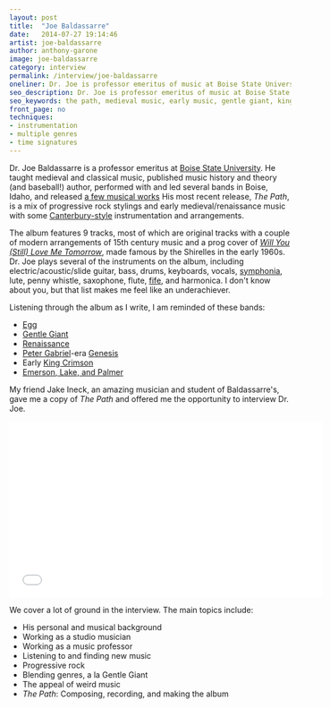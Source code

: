 ```yaml
---
layout: post
title:  "Joe Baldassarre"
date:   2014-07-27 19:14:46
artist: joe-baldassarre
author: anthony-garone
image: joe-baldassarre
category: interview
permalink: /interview/joe-baldassarre
oneliner: Dr. Joe is professor emeritus of music at Boise State University. He's also a prog rocker.
seo_description: Dr. Joe is professor emeritus of music at Boise State University. He's also a prog rocker.
seo_keywords: the path, medieval music, early music, gentle giant, king crimson, luter, young jane
front_page: no
techniques:
- instrumentation
- multiple genres
- time signatures
---
```

Dr. Joe Baldassarre is a professor emeritus at [Boise State University](http://boisestate.edu). He taught medieval and classical music, published music history and theory (and baseball!) author, performed with and led several bands in Boise, Idaho, and released [a few musical works](http://www.cdbaby.com/Artist/JosephBaldassarre) His most recent release, *The Path*, is a mix of progressive rock stylings and early medieval/renaissance music with some [Canterbury-style](http://en.wikipedia.org/wiki/Canterbury_scene) instrumentation and arrangements.

The album features 9 tracks, most of which are original tracks with a couple of modern arrangements of 15th century music and a prog cover of *[Will You (Still) Love Me Tomorrow](http://en.wikipedia.org/wiki/Will_You_Love_Me_Tomorrow)*, made famous by the Shirelles in the early 1960s. Dr. Joe plays several of the instruments on the album, including electric/acoustic/slide guitar, bass, drums, keyboards, vocals, [symphonia](http://en.wikipedia.org/wiki/Symphonia), lute, penny whistle, saxophone, flute, [fife](http://en.wikipedia.org/wiki/Fife_(instrument)), and harmonica. I don't know about you, but that list makes me feel like an underachiever.

Listening through the album as I write, I am reminded of these bands:

- [Egg](http://en.wikipedia.org/wiki/Egg_(band))
- [Gentle Giant](/discover/gentle-giant)
- [Renaissance](http://en.wikipedia.org/wiki/Renaissance_(band))
- [Peter Gabriel](http://en.wikipedia.org/wiki/Peter_Gabriel)-era [Genesis](http://en.wikipedia.org/wiki/Genesis_(band))
- Early [King Crimson](/discover/king-crimson)
- [Emerson, Lake, and Palmer](http://en.wikipedia.org/wiki/Emerson,_Lake_%26_Palmer)

My friend Jake Ineck, an amazing musician and student of Baldassarre's, gave me a copy of *The Path* and offered me the opportunity to interview Dr. Joe.

<div class="video-wrapper">
<iframe width="560" height="315" src="//www.youtube.com/embed/X4cjXAs3RxA" frameborder="0" allowfullscreen=""></iframe>
</div>

We cover a lot of ground in the interview. The main topics include:

- His personal and musical background
- Working as a studio musician
- Working as a music professor
- Listening to and finding new music
- Progressive rock
- Blending genres, a la Gentle Giant
- The appeal of weird music
- *The Path*: Composing, recording, and making the album
